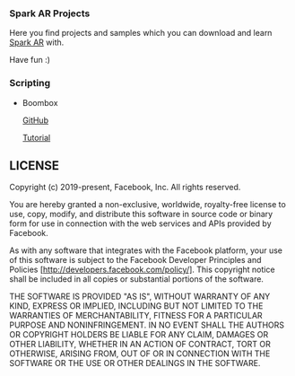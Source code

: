### Spark AR Projects

Here you find projects and samples which you can download and learn [Spark AR](https://sparkar.facebook.com/ar-studio/) with.

Have fun :)

### Scripting
- Boombox

	[GitHub](https://github.com/jalizadeh/Spark-AR-Projects/tree/master/Boombox)
	
	[Tutorial](https://sparkar.facebook.com/ar-studio/learn/documentation/scripting/scripting-tutorial/)




## LICENSE
Copyright (c) 2019-present, Facebook, Inc. All rights reserved.

You are hereby granted a non-exclusive, worldwide, royalty-free license to use,
copy, modify, and distribute this software in source code or binary form for use
in connection with the web services and APIs provided by Facebook.

As with any software that integrates with the Facebook platform, your use of
this software is subject to the Facebook Developer Principles and Policies
[http://developers.facebook.com/policy/]. This copyright notice shall be
included in all copies or substantial portions of the software.

THE SOFTWARE IS PROVIDED "AS IS", WITHOUT WARRANTY OF ANY KIND, EXPRESS OR
IMPLIED, INCLUDING BUT NOT LIMITED TO THE WARRANTIES OF MERCHANTABILITY, FITNESS
FOR A PARTICULAR PURPOSE AND NONINFRINGEMENT. IN NO EVENT SHALL THE AUTHORS OR
COPYRIGHT HOLDERS BE LIABLE FOR ANY CLAIM, DAMAGES OR OTHER LIABILITY, WHETHER
IN AN ACTION OF CONTRACT, TORT OR OTHERWISE, ARISING FROM, OUT OF OR IN
CONNECTION WITH THE SOFTWARE OR THE USE OR OTHER DEALINGS IN THE SOFTWARE.